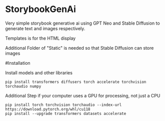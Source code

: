 # StorybookGenAi
Very simple storybook generative ai using GPT Neo and Stable Diffusion to generate text and images respectively. 

Templates is for the HTML display

Additional Folder of "Static" is needed so that Stable Diffusion can store images

#Installation

Install models and other libraries
```
pip install transformers diffusers torch accelerate torchvision torchaudio numpy

```
Additional Step if your computer uses a GPU for processing, not just a CPU
```
pip install torch torchvision torchaudio --index-url https://download.pytorch.org/whl/cu118
pip install --upgrade transformers datasets accelerate

```
